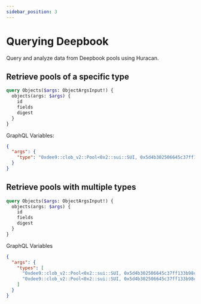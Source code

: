```yaml
---
sidebar_position: 3
---
```


# Querying Deepbook

Query and analyze data from Deepbook pools using Huracan.

## Retrieve pools of a specific type

```graphql
query Objects($args: ObjectArgsInput!) {
  objects(args: $args) {
    id
    fields
    digest
  }
}
```

GraphQL Variables:

```json
{
  "args": {
    "type": "0xdee9::clob_v2::Pool<0x2::sui::SUI, 0x5d4b302506645c37ff133b98c4b50a5ae14841659738d6d733d59d0d217a93bf::coin::COIN>"
  }
}
```

## Retrieve pools with multiple types

```graphql
query Objects($args: ObjectArgsInput!) {
  objects(args: $args) {
    id
    fields
    digest
  }
}
```

GraphQL Variables

```json
{
  "args": {
    "types": [
      "0xdee9::clob_v2::Pool<0x2::sui::SUI, 0x5d4b302506645c37ff133b98c4b50a5ae14841659738d6d733d59d0d217a93bf::coin::COIN>",
      "0xdee9::clob_v2::Pool<0x2::sui::SUI, 0x5d4b302506645c37ff133b98c4b50a5ae14841659738d6d733d59d0d217a93bf::coin::COIN>"
    ]
  }
}
```
